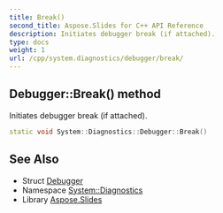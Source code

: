 ```yaml
---
title: Break()
second_title: Aspose.Slides for C++ API Reference
description: Initiates debugger break (if attached).
type: docs
weight: 1
url: /cpp/system.diagnostics/debugger/break/
---
```

## Debugger::Break() method


Initiates debugger break (if attached).

```cpp
static void System::Diagnostics::Debugger::Break()
```

## See Also

* Struct [Debugger](./)
* Namespace [System::Diagnostics](../)
* Library [Aspose.Slides](../../)